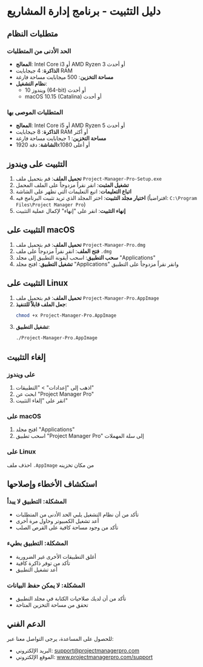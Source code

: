 # دليل التثبيت - برنامج إدارة المشاريع

## متطلبات النظام

### الحد الأدنى من المتطلبات
- **المعالج**: Intel Core i3 أو AMD Ryzen 3 أو أحدث
- **الذاكرة**: 4 جيجابايت RAM
- **مساحة التخزين**: 500 ميجابايت مساحة فارغة
- **نظام التشغيل**: 
  - ويندوز 10 (64-bit) أو أحدث
  - macOS 10.15 (Catalina) أو أحدث

### المتطلبات الموصى بها
- **المعالج**: Intel Core i5 أو AMD Ryzen 5 أو أحدث
- **الذاكرة**: 8 جيجابايت RAM أو أكثر
- **مساحة التخزين**: 1 جيجابايت مساحة فارغة
- **الشاشة**: دقة 1920x1080 أو أعلى

## التثبيت على ويندوز

1. **تحميل الملف**: قم بتحميل ملف `Project-Manager-Pro-Setup.exe`
2. **تشغيل المثبت**: انقر نقراً مزدوجاً على الملف المحمل
3. **اتباع التعليمات**: اتبع التعليمات التي تظهر على الشاشة
4. **اختيار مجلد التثبيت**: اختر المجلد الذي تريد تثبيت البرنامج فيه (افتراضياً: `C:\Program Files\Project Manager Pro`)
5. **إنهاء التثبيت**: انقر على "إنهاء" لإكمال عملية التثبيت

## التثبيت على macOS

1. **تحميل الملف**: قم بتحميل ملف `Project-Manager-Pro.dmg`
2. **فتح الملف**: انقر نقراً مزدوجاً على ملف `.dmg`
3. **سحب التطبيق**: اسحب أيقونة التطبيق إلى مجلد "Applications"
4. **تشغيل التطبيق**: افتح مجلد "Applications" وانقر نقراً مزدوجاً على التطبيق

## التثبيت على Linux

1. **تحميل الملف**: قم بتحميل ملف `Project-Manager-Pro.AppImage`
2. **جعل الملف قابلاً للتنفيذ**: 
   ```bash
   chmod +x Project-Manager-Pro.AppImage
   ```
3. **تشغيل التطبيق**: 
   ```bash
   ./Project-Manager-Pro.AppImage
   ```

## إلغاء التثبيت

### على ويندوز
1. اذهب إلى "إعدادات" > "التطبيقات"
2. ابحث عن "Project Manager Pro"
3. انقر على "إلغاء التثبيت"

### على macOS
1. افتح مجلد "Applications"
2. اسحب تطبيق "Project Manager Pro" إلى سلة المهملات

### على Linux
احذف ملف `.AppImage` من مكان تخزينه

## استكشاف الأخطاء وإصلاحها

### المشكلة: التطبيق لا يبدأ
- تأكد من أن نظام التشغيل يلبي الحد الأدنى من المتطلبات
- أعد تشغيل الكمبيوتر وحاول مرة أخرى
- تأكد من وجود مساحة كافية على القرص الصلب

### المشكلة: التطبيق بطيء
- أغلق التطبيقات الأخرى غير الضرورية
- تأكد من توفر ذاكرة كافية
- أعد تشغيل التطبيق

### المشكلة: لا يمكن حفظ البيانات
- تأكد من أن لديك صلاحيات الكتابة في مجلد التطبيق
- تحقق من مساحة التخزين المتاحة

## الدعم الفني

للحصول على المساعدة، يرجى التواصل معنا عبر:
- البريد الإلكتروني: support@projectmanagerpro.com
- الموقع الإلكتروني: www.projectmanagerpro.com/support

